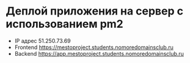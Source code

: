 # Деплой приложения на сервер с использованием pm2

- IP адрес 51.250.73.69 
- Frontend https://mestoproject.students.nomoredomainsclub.ru
- Backend https://app.mestoproject.students.nomoredomainsclub.ru